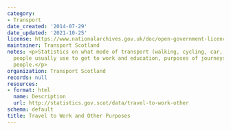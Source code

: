 ```yaml
---
category:
- Transport
date_created: '2014-07-29'
date_updated: '2021-10-25'
license: https://www.nationalarchives.gov.uk/doc/open-government-licence/version/3/
maintainer: Transport Scotland
notes: <p>Statistics on what mode of transport (walking, cycling, car, bus, train)
  people usually use to get to work and education, purposes of journeys made by Scottish
  people.</p>
organization: Transport Scotland
records: null
resources:
- format: html
  name: Description
  url: http://statistics.gov.scot/data/travel-to-work-other
schema: default
title: Travel to Work and Other Purposes
---
```

